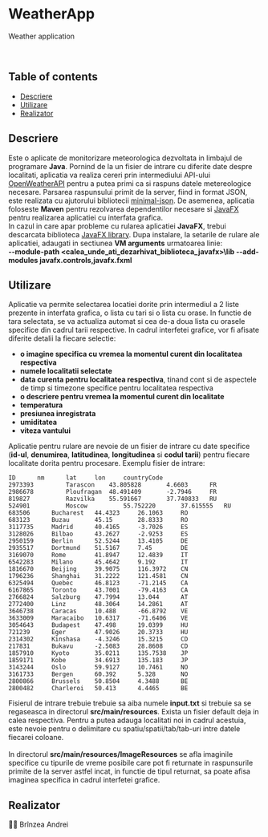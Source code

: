 # WeatherApp
Weather application

</br>

## Table of contents
- [Descriere](#descriere)
- [Utilizare](#utilizare)
- [Realizator](#realizator)

## Descriere
Este o aplicate de monitorizare meteorologica dezvoltata in limbajul de programare **Java**. Pornind de la un fisier de intrare cu diferite date despre localitati, aplicatia va realiza cereri prin intermediului API-ului [OpenWeatherAPI](https://openweathermap.org/api) pentru a putea primi ca si raspuns datele metereologice necesare. Parsarea raspunsului primit de la server, fiind in format JSON, este realizata cu ajutorului bibliotecii [minimal-json](https://github.com/ralfstx/minimal-json). De asemenea, aplicatia foloseste **Maven** pentru rezolvarea dependentilor necesare si [JavaFX](https://openjfx.io/) pentru realizarea aplicatiei cu interfata grafica.
</br>
In cazul in care apar probleme cu rularea aplicatiei **JavaFX**, trebui descarcata biblioteca [JavaFX library](https://gluonhq.com/download/javafx-15-0-1-sdk-windows/). Dupa instalare, la setarile de rulare ale aplicatiei, adaugati in sectiunea **VM arguments** urmatoarea linie: </br>
**--module-path <calea_unde_ati_dezarhivat_biblioteca_javafx>\lib --add-modules javafx.controls,javafx.fxml**

## Utilizare
Aplicatie va permite selectarea locatiei dorite prin intermediul a 2 liste prezente in interfata grafica, o lista cu tari si o lista cu orase. In functie de tara selectata, se va actualiza automat si cea de-a doua lista cu orasele specifice din cadrul tarii respective. In cadrul interfetei grafice, vor fi afisate diferite detalii la fiecare selectie:
- **o imagine specifica cu vremea la momentul curent din localitatea respectiva**
- **numele localitatii selectate**
- **data curenta pentru localitatea respectiva**, tinand cont si de aspectele de timp si timezone specifice pentru localitatea respectiva
- **o descriere pentru vremea la momentul curent din localitate**
- **temperatura**
- **presiunea inregistrata**
- **umiditatea**
- **viteza vantului**

Aplicatie pentru rulare are nevoie de un fisier de intrare cu date specifice (**id-ul**, **denumirea**, **latitudinea**, **longitudinea** si **codul tarii**) pentru fiecare localitate dorita pentru procesare. Exemplu fisier de intrare:
```
ID		nm		lat		lon		countryCode
2973393	        Tarascon	43.805828       4.6603		FR
2986678	        Ploufragan	48.491409       -2.7946		FR
819827	        Razvilka	55.591667       37.740833	RU
524901	        Moscow	        55.752220       37.615555	RU
683506		Bucharest	44.4323		26.1063		RO
683123		Buzau		45.15		28.8333		RO
3117735		Madrid		40.4165		-3.7026		ES
3128026		Bilbao		43.2627		-2.9253		ES
2950159		Berlin		52.5244		13.4105		DE
2935517		Dortmund	51.5167		7.45		DE
3169070		Rome		41.8947		12.4839		IT
6542283		Milano		45.4642		9.192		IT
1816670		Beijing		39.9075		116.3972	CN
1796236		Shanghai	31.2222		121.4581	CN
6325494		Quebec		46.8123		-71.2145	CA
6167865		Toronto		43.7001		-79.4163	CA
2766824		Salzburg	47.7994		13.044		AT
2772400		Linz		48.3064		14.2861		AT
3646738		Caracas		10.488		-66.8792	VE
3633009		Maracaibo	10.6317		-71.6406	VE
3054643		Budapest	47.498		19.0399		HU
721239		Eger		47.9026		20.3733		HU
2314302		Kinshasa	-4.3246		15.3215		CD
217831		Bukavu		-2.5083		28.8608		CD
1857910		Kyoto		35.0211		135.7538	JP
1859171		Kobe		34.6913		135.183		JP
3143244		Oslo		59.9127		10.7461		NO
3161733		Bergen		60.392		5.328		NO
2800866		Brussels	50.8504		4.3488		BE
2800482		Charleroi	50.413		4.4465		BE	
```
Fisierul de intrare trebuie trebuie sa aiba numele **input.txt** si trebuie sa se regaseasca in directorul **src/main/resources**. Exista un fisier default deja in calea respectiva. Pentru a putea adauga localitati noi in cadrul acestuia, este nevoie pentru o delimitare cu spatiu/spatii/tab/tab-uri intre datele fiecarei coloane.
</br>
</br>
In directorul **src/main/resources/ImageResources** se afla imaginile specifice cu tipurile de vreme posibile care pot fi returnate in raspunsurile primite de la server astfel incat, in functie de tipul returnat, sa poate afisa imaginea specifica in cadrul interfetei grafice.


## Realizator
:man_student: Brînzea Andrei  
